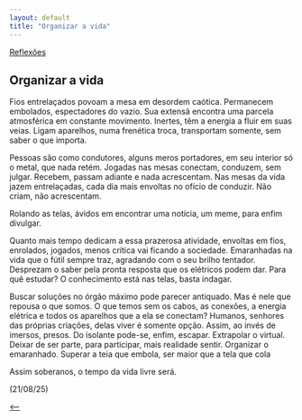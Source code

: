 ```yaml
---
layout: default
title: "Organizar a vida"
--- 
```




[Reflexões](./)

## Organizar a vida

Fios entrelaçados povoam a mesa em desordem caótica. Permanecem embolados, espectadores do vazio. Sua extensã encontra uma parcela atmosférica em constante movimento. Inertes, têm a energia a fluir em suas veias. Ligam aparelhos, numa frenética troca, transportam somente, sem saber o que importa.

Pessoas são como condutores, alguns meros portadores, em seu interior só o metal, que nada retém. Jogadas nas mesas conectam, conduzem, sem julgar. Recebem, passam adiante e nada acrescentam. Nas mesas da vida jazem entrelaçadas, cada dia mais envoltas no ofício de conduzir. Não criam, não acrescentam.

Rolando as telas, ávidos em encontrar uma notícia, um meme, para enfim divulgar.

Quanto mais tempo dedicam a essa prazerosa atividade, envoltas em fios, enrolados, jogados, menos crítica vai ficando a sociedade. Emaranhadas na vida que o fútil sempre traz, agradando com o seu brilho tentador. Desprezam o saber pela pronta resposta que os elétricos podem dar. Para quê estudar? O conhecimento está nas telas, basta indagar.

Buscar soluções no órgão máximo pode parecer antiquado. Mas é nele que repousa o que somos. O que temos sem os cabos, as conexões, a energia elétrica e todos os aparelhos que a ela se conectam? Humanos, senhores das próprias criações, delas viver é somente opção. Assim, ao invés de imersos, presos. Do isolante pode-se, enfim, escapar. Extrapolar o virtual. Deixar de ser parte, para participar, mais realidade sentir. Organizar o emaranhado.  Superar a teia que embola, ser maior que a tela que cola

Assim soberanos, o tempo da vida livre será.

(21/08/25)

[<--](./)